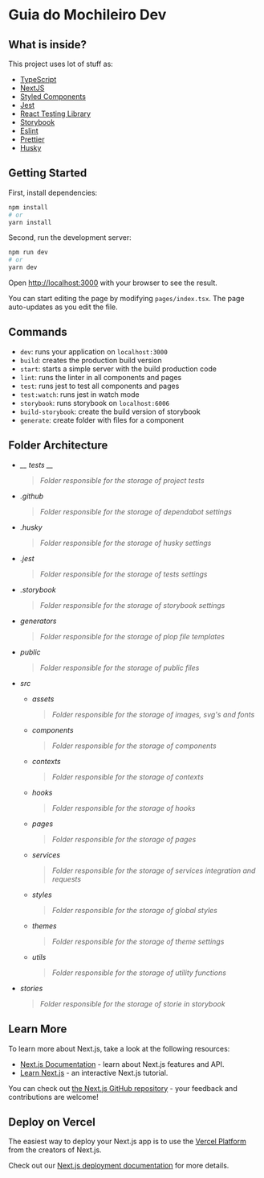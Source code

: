 # Guia do Mochileiro Dev

## What is inside?

This project uses lot of stuff as:

- [TypeScript](https://www.typescriptlang.org/)
- [NextJS](https://nextjs.org/)
- [Styled Components](https://styled-components.com/)
- [Jest](https://jestjs.io/)
- [React Testing Library](https://testing-library.com/docs/react-testing-library/intro)
- [Storybook](https://storybook.js.org/)
- [Eslint](https://eslint.org/)
- [Prettier](https://prettier.io/)
- [Husky](https://github.com/typicode/husky)

## Getting Started

First, install dependencies:

```bash
npm install
# or
yarn install
```

Second, run the development server:

```bash
npm run dev
# or
yarn dev
```

Open [http://localhost:3000](http://localhost:3000) with your browser to see the result.

You can start editing the page by modifying `pages/index.tsx`. The page auto-updates as you edit the file.

## Commands

- `dev`: runs your application on `localhost:3000`
- `build`: creates the production build version
- `start`: starts a simple server with the build production code
- `lint`: runs the linter in all components and pages
- `test`: runs jest to test all components and pages
- `test:watch`: runs jest in watch mode
- `storybook`: runs storybook on `localhost:6006`
- `build-storybook`: create the build version of storybook
- `generate`: create folder with files for a component

## Folder Architecture

- <i>__ tests __</i>

  > _Folder responsible for the storage of project tests_

- _.github_
  > _Folder responsible for the storage of dependabot settings_
- _.husky_
  > _Folder responsible for the storage of husky settings_
- _.jest_
  > _Folder responsible for the storage of tests settings_
- _.storybook_
  > _Folder responsible for the storage of storybook settings_
- _generators_
  > _Folder responsible for the storage of plop file templates_
- _public_
  > _Folder responsible for the storage of public files_
- _src_
  - _assets_

    > _Folder responsible for the storage of images, svg's and fonts_

  - _components_
    > _Folder responsible for the storage of components_
  - _contexts_
    > _Folder responsible for the storage of contexts_
  - _hooks_
    > _Folder responsible for the storage of hooks_
  - _pages_
    > _Folder responsible for the storage of pages_
  - _services_
    > _Folder responsible for the storage of services integration and requests_
  - _styles_
    > _Folder responsible for the storage of global styles_
  - _themes_
    > _Folder responsible for the storage of theme settings_
  - _utils_
    > _Folder responsible for the storage of utility functions_
- _stories_
  > _Folder responsible for the storage of storie in storybook_

## Learn More

To learn more about Next.js, take a look at the following resources:

- [Next.js Documentation](https://nextjs.org/docs) - learn about Next.js features and API.
- [Learn Next.js](https://nextjs.org/learn) - an interactive Next.js tutorial.

You can check out [the Next.js GitHub repository](https://github.com/vercel/next.js/) - your feedback and contributions are welcome!

## Deploy on Vercel

The easiest way to deploy your Next.js app is to use the [Vercel Platform](https://vercel.com/import?utm_medium=default-template&filter=next.js&utm_source=create-next-app&utm_campaign=create-next-app-readme) from the creators of Next.js.

Check out our [Next.js deployment documentation](https://nextjs.org/docs/deployment) for more details.
